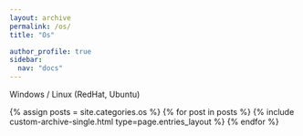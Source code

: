 ```yaml
---
layout: archive
permalink: /os/
title: "Os"

author_profile: true
sidebar:
  nav: "docs"
---
```


Windows / Linux (RedHat, Ubuntu)

{% assign posts = site.categories.os %}
{% for post in posts %} {% include custom-archive-single.html type=page.entries_layout %} {% endfor %}
